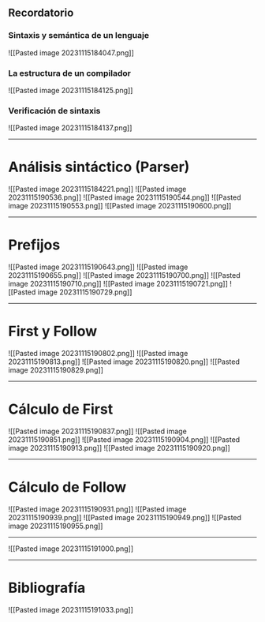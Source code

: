 ## Recordatorio
### Sintaxis y semántica de un lenguaje 
![[Pasted image 20231115184047.png]]
### La estructura de un compilador
![[Pasted image 20231115184125.png]]
### Verificación de sintaxis
![[Pasted image 20231115184137.png]]

---
# Análisis sintáctico (Parser)
![[Pasted image 20231115184221.png]]
![[Pasted image 20231115190536.png]]
![[Pasted image 20231115190544.png]]
![[Pasted image 20231115190553.png]]
![[Pasted image 20231115190600.png]]

---
# Prefijos
![[Pasted image 20231115190643.png]]
![[Pasted image 20231115190655.png]]
![[Pasted image 20231115190700.png]]
![[Pasted image 20231115190710.png]]
![[Pasted image 20231115190721.png]]
![[Pasted image 20231115190729.png]]

---
# First y Follow
![[Pasted image 20231115190802.png]]
![[Pasted image 20231115190813.png]]
![[Pasted image 20231115190820.png]]
![[Pasted image 20231115190829.png]]


---
# Cálculo de First
![[Pasted image 20231115190837.png]]
![[Pasted image 20231115190851.png]]
![[Pasted image 20231115190904.png]]
![[Pasted image 20231115190913.png]]
![[Pasted image 20231115190920.png]]

---
# Cálculo de Follow
![[Pasted image 20231115190931.png]]
![[Pasted image 20231115190939.png]]
![[Pasted image 20231115190949.png]]
![[Pasted image 20231115190955.png]]

---
![[Pasted image 20231115191000.png]]

---
# Bibliografía
![[Pasted image 20231115191033.png]]

